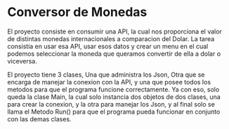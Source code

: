 <h1>Conversor de Monedas</h1>

El proyecto consiste en consumir una API, la cual nos proporciona el valor de distintas monedas internacionales a comparacion del Dolar.
La tarea consistia en usar esa API, usar esos datos y crear un menu en el cual podemos seleccionar la moneda que queramos convertir de ella a dolar o viceversa.

El proyecto tiene 3 clases, Una que administra los Json, Otra que se encarga de manejar la conexion con la API, y una que posee todos los metodos para que el programa funcione correctamente.
Ya con eso, solo queda la clase Main, la cual solo instancia dos objetos de dos clases, una para crear la conexion, y la otra para manejar los Json, y al final solo se llama el Metodo Run() para que el programa pueda funcionar en conjunto con las demas clases.

